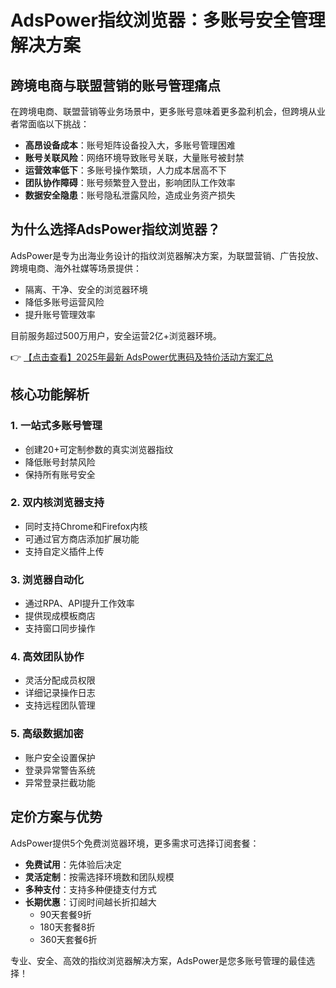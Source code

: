 # AdsPower指纹浏览器：多账号安全管理解决方案

## 跨境电商与联盟营销的账号管理痛点

在跨境电商、联盟营销等业务场景中，更多账号意味着更多盈利机会，但跨境从业者常面临以下挑战：

- **高昂设备成本**：账号矩阵设备投入大，多账号管理困难
- **账号关联风险**：网络环境导致账号关联，大量账号被封禁
- **运营效率低下**：多账号操作繁琐，人力成本居高不下
- **团队协作障碍**：账号频繁登入登出，影响团队工作效率
- **数据安全隐患**：账号隐私泄露风险，造成业务资产损失

## 为什么选择AdsPower指纹浏览器？

AdsPower是专为出海业务设计的指纹浏览器解决方案，为联盟营销、广告投放、跨境电商、海外社媒等场景提供：

- 隔离、干净、安全的浏览器环境
- 降低多账号运营风险
- 提升账号管理效率

目前服务超过500万用户，安全运营2亿+浏览器环境。

👉 [【点击查看】2025年最新 AdsPower优惠码及特价活动方案汇总](https://bit.ly/adspower_free)

## 核心功能解析

### 1. 一站式多账号管理
- 创建20+可定制参数的真实浏览器指纹
- 降低账号封禁风险
- 保持所有账号安全

### 2. 双内核浏览器支持
- 同时支持Chrome和Firefox内核
- 可通过官方商店添加扩展功能
- 支持自定义插件上传

### 3. 浏览器自动化
- 通过RPA、API提升工作效率
- 提供现成模板商店
- 支持窗口同步操作

### 4. 高效团队协作
- 灵活分配成员权限
- 详细记录操作日志
- 支持远程团队管理

### 5. 高级数据加密
- 账户安全设置保护
- 登录异常警告系统
- 异常登录拦截功能

## 定价方案与优势

AdsPower提供5个免费浏览器环境，更多需求可选择订阅套餐：

- **免费试用**：先体验后决定
- **灵活定制**：按需选择环境数和团队规模
- **多种支付**：支持多种便捷支付方式
- **长期优惠**：订阅时间越长折扣越大
  - 90天套餐9折
  - 180天套餐8折
  - 360天套餐6折

专业、安全、高效的指纹浏览器解决方案，AdsPower是您多账号管理的最佳选择！
